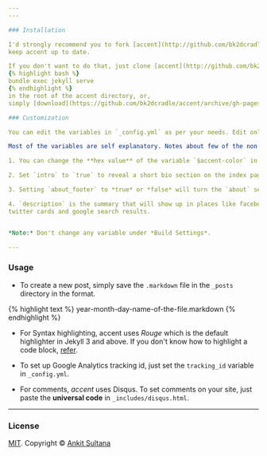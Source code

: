 ```yaml
---
---

### Installation

I'd strongly recommend you to fork [accent](http://github.com/bk2dcradle/accent) and use the "upstream" strategy described on [this page](https://help.github.com/articles/fork-a-repo/) to
keep accent up to date.

If you don't want to do that, just clone [accent](http://github.com/bk2dcradle/accent) and use
{% highlight bash %}
bundle exec jekyll serve
{% endhighlight %}
in the root of the accent directory, or,
simply [download](https://github.com/bk2dcradle/accent/archive/gh-pages.zip) accent.

### Customization

You can edit the variables in `_config.yml` as per your needs. Edit only the variables under the section marked *User Settings*.

Most of the variables are self explanatory. Notes about few of the non obvious ones:

1. You can change the **hex value** of the variable `$accent-color` in `_sass/_style.scss` to any color value that you want. This will change the accent of the theme.

2. Set `intro` to `true` to reveal a short bio section on the index page.

3. Setting `about_footer` to *true* or *false* will turn the `about` section at the bottom of every post to *on* or *off* respectively.

4. `description` is the summary that will show up in places like facebook thumbnails,
twitter cards and google search results.


*Note:* Don't change any variable under *Build Settings*.

---
```


### Usage

* To create a new post, simply save the `.markdown` file in the `_posts` directory in the format.

{% highlight text %}
year-month-day-name-of-the-file.markdown
{% endhighlight %}

* For Syntax highlighting, accent uses *Rouge* which is the default highlighter in Jekyll 3 and above. If you don't know how to highlight a code block, [refer](http://jekyllrb.com/docs/templates/).

* To set up Google Analytics tracking id, just set the `tracking_id` variable in `_config.yml`.

* For comments, *accent* uses <a class="button disabled">Disqus</a>. To set comments on your site, just paste the **universal code** in `_includes/disqus.html`.

---

### License

[MIT](https://github.com/bk2dcradle/accent/blob/gh-pages/LICENSE). Copyright &copy; [Ankit Sultana](http://twitter.com/AnkitSultana)
